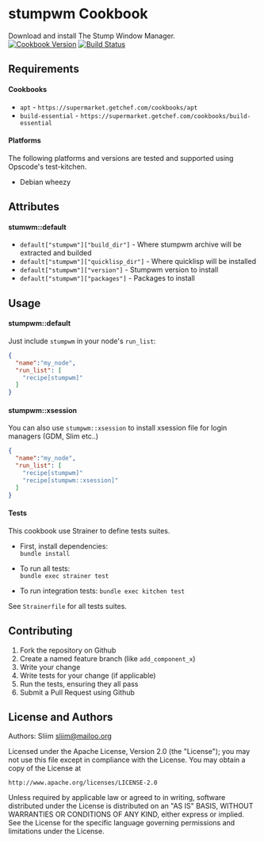 stumpwm Cookbook
================
Download and install The Stump Window Manager.  
[![Cookbook Version](https://img.shields.io/cookbook/v/stumpwm.svg)](https://community.opscode.com/cookbooks/stumpwm) [![Build Status](https://travis-ci.org/sliim-cookbooks/stumpwm.svg?branch=master)](https://travis-ci.org/sliim-cookbooks/stumpwm) 

Requirements
------------
#### Cookbooks
- `apt` - `https://supermarket.getchef.com/cookbooks/apt`
- `build-essential` - `https://supermarket.getchef.com/cookbooks/build-essential`

#### Platforms
The following platforms and versions are tested and supported using Opscode's test-kitchen.
- Debian wheezy

Attributes
----------
#### stumwm::default
* `default["stumpwm"]["build_dir"]` - Where stumpwm archive will be extracted and builded
* `default["stumpwm"]["quicklisp_dir"]` - Where quicklisp will be installed
* `default["stumpwm"]["version"]` - Stumpwm version to install
* `default["stumpwm"]["packages"]` - Packages to install

Usage
-----
#### stumpwm::default
Just include `stumpwm` in your node's `run_list`:

```json
{
  "name":"my_node",
  "run_list": [
    "recipe[stumpwm]"
  ]
}
```

#### stumpwm::xsession
You can also use `stumpwm::xsession` to install xsession file for login managers (GDM, Slim etc..)

```json
{
  "name":"my_node",
  "run_list": [
    "recipe[stumpwm]"
    "recipe[stumpwm::xsession]"
  ]
}
```

#### Tests
This cookbook use Strainer to define tests suites.

- First, install dependencies:  
`bundle install`  

- To run all tests:  
`bundle exec strainer test`

- To run integration tests:
`bundle exec kitchen test`

See `Strainerfile` for all tests suites.

Contributing
------------
1. Fork the repository on Github
2. Create a named feature branch (like `add_component_x`)
3. Write your change
4. Write tests for your change (if applicable)
5. Run the tests, ensuring they all pass
6. Submit a Pull Request using Github

License and Authors
-------------------
Authors: Sliim <sliim@mailoo.org> 

Licensed under the Apache License, Version 2.0 (the "License"); you may not use this file except in compliance with the License. You may obtain a copy of the License at

    http://www.apache.org/licenses/LICENSE-2.0

Unless required by applicable law or agreed to in writing, software distributed under the License is distributed on an "AS IS" BASIS, WITHOUT WARRANTIES OR CONDITIONS OF ANY KIND, either express or implied. See the License for the specific language governing permissions and limitations under the License.
